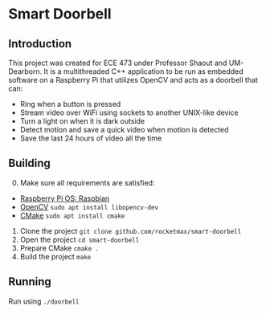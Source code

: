Smart Doorbell
===
Introduction
---
This project was created for ECE 473 under Professor Shaout and UM-Dearborn. It is a multithreaded C++ application to be run as 
embedded software on a Raspberry Pi that utilizes OpenCV and acts as a doorbell that can:
* Ring when a button is pressed
* Stream video over WiFi using sockets to another UNIX-like device
* Turn a light on when it is dark outside
* Detect motion and save a quick video when motion is detected
* Save the last 24 hours of video all the time

Building
---
0. Make sure all requirements are satisfied:
  * [Raspberry Pi OS: Raspbian](https://www.raspberrypi.org/downloads/)
  * [OpenCV](https://opencv.org/) `sudo apt install libopencv-dev`
  * [CMake](https://cmake.org/) `sudo apt install cmake`
1. Clone the project `git clone github.com/rocketmax/smart-doorbell`
2. Open the project `cd smart-doorbell`
3. Prepare CMake `cmake .`
4. Build the project `make`

Running
---
Run using `./doorbell`
